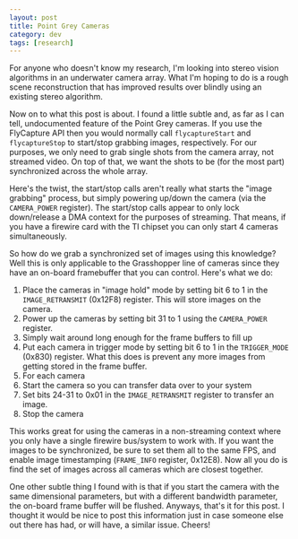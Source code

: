 ```yaml
---           
layout: post
title: Point Grey Cameras
category: dev
tags: [research]
---
```

For anyone who doesn't know my research, I'm looking into stereo vision algorithms in an underwater camera array. What I'm hoping to do is a rough scene reconstruction that has improved results over blindly using an existing stereo algorithm.

<!-- more -->
Now on to what this post is about. I found a little subtle and, as far as I can tell, undocumented feature of the Point Grey cameras. If you use the FlyCapture API then you would normally call `flycaptureStart` and `flycaptureStop` to start/stop grabbing images, respectively. For our purposes, we only need to grab single shots from the camera array, not streamed video. On top of that, we want the shots to be (for the most part) synchronized across the whole array.

Here's the twist, the start/stop calls aren't really what starts the "image grabbing" process, but simply powering up/down the camera (via the `CAMERA_POWER` register). The start/stop calls appear to only lock down/release a DMA context for the purposes of streaming. That means, if you have a firewire card with the TI chipset you can only start 4 cameras simultaneously.

So how do we grab a synchronized set of images using this knowledge? Well this is only applicable to the Grasshopper line of cameras since they have an on-board framebuffer that you can control. Here's what we do:

1. Place the cameras in "image hold" mode by setting bit 6 to 1 in the `IMAGE_RETRANSMIT` (0x12F8) register. This will store images on the camera.
2. Power up the cameras by setting bit 31 to 1 using the `CAMERA_POWER` register.
3. Simply wait around long enough for the frame buffers to fill up
4. Put each camera in trigger mode by setting bit 6 to 1 in the `TRIGGER_MODE` (0x830) register. What this does is prevent any more images from getting stored in the frame buffer.
5. For each camera
  1. Start the camera so you can transfer data over to your system
  2. Set bits 24-31 to 0x01 in the `IMAGE_RETRANSMIT` register to transfer an image.
  3. Stop the camera

This works great for using the cameras in a non-streaming context where you only have a single firewire bus/system to work with. If you want the images to be synchronized, be sure to set them all to the same FPS, and enable image timestamping (`FRAME_INFO` register, 0x12E8). Now all you do is find the set of images across all cameras which are closest together.

One other subtle thing I found with is that if you start the camera with the same dimensional parameters, but with a different bandwidth parameter, the on-board frame buffer will be flushed. Anyways, that's it for this post. I thought it would be nice to post this information just in case someone else out there has had, or will have, a similar issue. Cheers!
